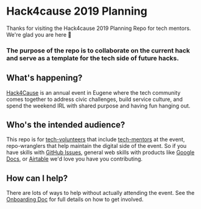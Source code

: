 # Hack4cause 2019 Planning
Thanks for visiting the Hack4cause 2019 Planning Repo for tech mentors.  We're glad you are here :tada:

### The purpose of the repo is to collaborate on the current hack and serve as a template for the tech side of future hacks.


## What's happening?
[Hack4Cause](https://hackforacause.org) is an annual event in Eugene where the tech community comes together to address civic challenges, build service culture, and spend the weekend IRL with shared purpose and having fun hanging out.

## Who's the intended audience? 
This repo is for [tech-volunteers](https://github.com/Hack4Eugene/hack-4-cause-2019-plan/blob/master/tech-volunteer-onboarding.md) that include [tech-mentors]() at the event, repo-wranglers that help maintain the digital side of the event.  So if you have skills with [GitHub Issues](https://github.com/Hack4Eugene/hack-4-cause-2019-plan/issues), general web skills with products like [Google Docs](https://drive.google.com/open?id=1xRjBkKJdcy7zwZjOb2TE9VodJTeRgJNq), or [Airtable](https://airtable.com/shrWnZQkhMOSWSYtK) we'd love you have you contributing.

## How can I help?
There are lots of ways to help without actually attending the event.  See the [Onboarding Doc](https://github.com/Hack4Eugene/hack-4-cause-2019-plan/blob/master/tech-volunteer-onboarding.md) for full details on how to get involved.




